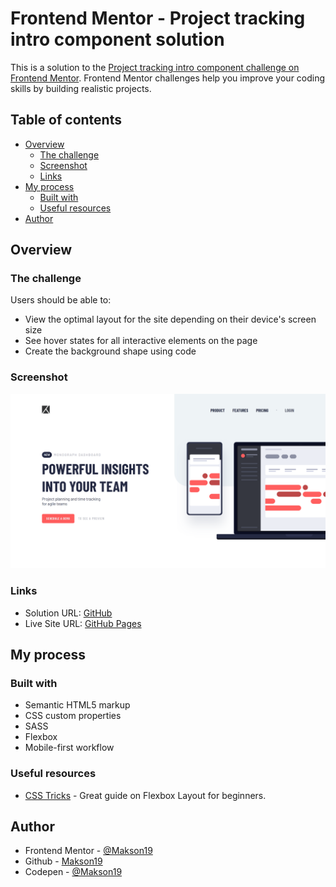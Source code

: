 # Frontend Mentor - Project tracking intro component solution

This is a solution to the [Project tracking intro component challenge on Frontend Mentor](https://www.frontendmentor.io/challenges/project-tracking-intro-component-5d289097500fcb331a67d80e). Frontend Mentor challenges help you improve your coding skills by building realistic projects. 

## Table of contents

- [Overview](#overview)
  - [The challenge](#the-challenge)
  - [Screenshot](#screenshot)
  - [Links](#links)
- [My process](#my-process)
  - [Built with](#built-with)
  - [Useful resources](#useful-resources)
- [Author](#author)

## Overview

### The challenge

Users should be able to:

- View the optimal layout for the site depending on their device's screen size
- See hover states for all interactive elements on the page
- Create the background shape using code

### Screenshot

![](./screenshot.png)


### Links

- Solution URL: [GitHub](https://github.com/Makson19/project-track-intro-component-master)
- Live Site URL: [GitHub Pages](https://makson19.github.io/project-track-intro-component-master/)

## My process

### Built with

- Semantic HTML5 markup
- CSS custom properties
- SASS
- Flexbox
- Mobile-first workflow

### Useful resources

- [CSS Tricks](https://css-tricks.com/snippets/css/a-guide-to-flexbox/) - Great guide on Flexbox Layout for beginners.

## Author

- Frontend Mentor - [@Makson19](https://www.frontendmentor.io/profile/Makson19)
- Github - [Makson19](https://github.com/Makson19)
- Codepen - [@Makson19](https://codepen.io/Makson19)
